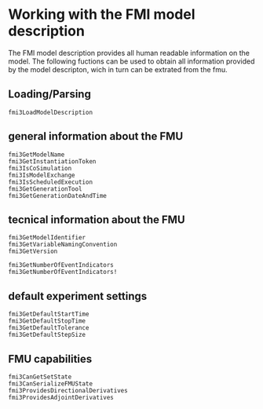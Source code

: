 # Working with the FMI model description

The FMI model description provides all human readable information on the model. The following fuctions can be used to obtain all information provided by the model descripton, wich in turn can be extrated from the fmu.

## Loading/Parsing

```@docs
fmi3LoadModelDescription
```

## general information about the FMU

```@docs
fmi3GetModelName
fmi3GetInstantiationToken
fmi3IsCoSimulation
fmi3IsModelExchange
fmi3IsScheduledExecution
fmi3GetGenerationTool
fmi3GetGenerationDateAndTime
```

## tecnical information about the FMU

```@docs
fmi3GetModelIdentifier
fmi3GetVariableNamingConvention
fmi3GetVersion

fmi3GetNumberOfEventIndicators
fmi3GetNumberOfEventIndicators!
```

## default experiment settings

```@docs
fmi3GetDefaultStartTime
fmi3GetDefaultStopTime
fmi3GetDefaultTolerance
fmi3GetDefaultStepSize
```

## FMU capabilities

```@docs
fmi3CanGetSetState
fmi3CanSerializeFMUState
fmi3ProvidesDirectionalDerivatives
fmi3ProvidesAdjointDerivatives
```